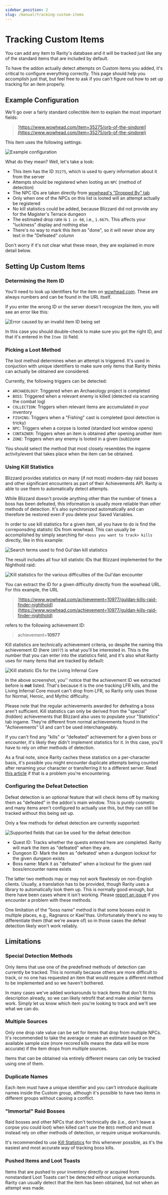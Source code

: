 ```yaml
---
sidebar_position: 2
slug: /manual/tracking-custom-items
---
```


# Tracking Custom Items

You can add any item to Rarity's database and it will be tracked just like any of the standard items that are included by default.

To have the addon actually detect attempts on Custom items you added, it's critical to configure everything correctly. This page should help you accomplish just that, but feel free to ask if you can't figure out how to set up tracking for an item properly.

## Example Configuration

We'll go over a fairly standard collectible item to explain the most important fields:

> [https://www.wowhead.com/item=35275/orb-of-the-sindorei](https://www.wowhead.com/item=35275/orb-of-the-sindorei)

This item uses the following settings:

![Example configuration](02-item-properties-example.png)

What do they mean? Well, let's take a look:

* This item has the ID ``35275``, which is used to query information about it from the server
* Attempts should be registered when looting an ``NPC`` (method of detection)
* The NPC IDs are taken directly from [wowhead's "Dropped By" tab](https://tbc.wowhead.com/item=35275/orb-of-the-sindorei#dropped-by)
* Only when one of the NPCs on this list is looted will an attempt actually be registered
* No kill statistics could be added, because Blizzard did not provide any for the Magister's Terrace dungeon
* The estimated drop rate is ``1 in 60``, i.e., ``1.667%``. This affects your "luckiness" display and nothing else
* There's no way to mark this item as "done", so it will never show any text in the "Defeated" column

Don't worry if it's not clear what these mean, they are explained in more detail below.

## Setting Up Custom Items

### Determining the Item ID

You'll need to look up identifiers for the item on [wowhead.com](https://wowhead.com). These are always numbers and can be found in the URL itself.

If you enter the wrong ID or the server doesn't recognize the item, you will see an error like this:

![Error caused by an invalid item ID being set](02-getiteminfo-error.png)

In this case you should double-check to make sure you got the right ID, and that it's entered in the ``Item ID`` field.

### Picking a Loot Method

The loot method determines when an attempt is triggered. It's used in conjuction with unique identifiers to make sure only items that Rarity thinks can actually be obtained are considered.

Currently, the following triggers can be detected:

* ``ARCHAEOLOGY``: Triggered when an Archaeology project is completed
* ``BOSS``: Triggered when a relevant enemy is killed (detected via scanning the combat log)
* ``COLLECTION``: Triggers when relevant items are accumulated in your inventory
* ``FISHING``: Triggers when a "Fishing" cast is completed (pool detection is tricky)
* ``NPC``: Triggers when a corpse is looted (standard loot window opens)
* ``CONTAINER``: Triggers when an item is obtained after opening another item
* ``ZONE``: Triggers when any enemy is looted in a given (sub)zone

You should select the method that most closely resembles the ingame activity/event that takes place when the item can be obtained.

### Using Kill Statistics

Blizzard provides statistics on many (if not most) modern-day raid bosses and other significant encounters as part of their Achievements API. Rarity is able to use them to automatically detect attempts.

While Blizzard doesn't provide anything other than the number of times a boss has been defeated, this information is usually more reliable than other methods of detection. It's also synchronized automatically and can therefore be restored even if you delete your Saved Variables.

In order to use kill statistics for a given item, all you have to do is find the correponsding statistic IDs from wowhead. This can usually be accomplished by simply searching for ``<boss you want to track> kills`` directly, like in this example:

![Search terms used to find Gul'dan kill statistics](02-wowhead-search-terms.png)

The result includes all four kill statistic IDs that Blizzard implemented for the Nighthold raid:

![Kill statistics for the various difficulties of the  Gul'dan encounter](02-guldan-kill-statistics.png)

You can extract the ID for a given difficulty directly from the wowhead URL. For this example, the URL

> [https://www.wowhead.com/achievement=10977/guldan-kills-raid-finder-nighthold](https://www.wowhead.com/achievement=10977/guldan-kills-raid-finder-nighthold)

refers to the following achievement ID:

> achievement=**10977**

Kill statistics are technically achievement criteria, so despite the naming this achievement ID (here ``10977``) is what you'll be interested in. This is the number that you can enter into the statistics field, and it's also what Rarity uses for many items that are tracked by default:

![Kill statistic IDs for the Living Infernal Core](02-kill-statistic-ids.png)

In the above screenshot, you'' notice that the achievement ID we extracted before is **not** listed. That's because it is the one tracking LFR kills, and the Living Infernal Core mount can't drop from LFR, so Rarity only uses those for Normal, Heroic, and Mythic difficulty.

Please note that the regular achievements awarded for defeating a boss aren't sufficient. Kill statistics can only be derived from the "special" (hidden) achievements that Blizzard also uses to populate your "Statistics" tab ingame. They're different from normal achievements found in the "Achievements" UI and can't be used interchangeably.

If you can't find any "kills" or "defeated" achievement for a given boss or encounter, it's likely they didn't implement statistics for it. In this case, you'll have to rely on other methods of detection.

As a final note, since Rarity caches these statistics on a per-character basis, it's possible you might encounter duplicate attempts being counted after renaming your character or transferring it to a different server. Read [this article](/docs/manua/troubleshooting/clearing-accountwide-statistics) if that is a problem you're encountering.

### Configuring the Defeat Detection

Defeat detection is an optional feature that will check items off by marking them as "defeated" in the addon's main window. This is purely cosmetic and many items aren't configured to actually use this, but they can still be tracked without this being set up.

Only a few methods for defeat detection are currently supported:

![Supported fields that can be used for the defeat detection](02-defeat-detection-fields.png)

* Quest ID: Tracks whether the quests entered here are completed. Rarity will mark the item as "defeated" when they are.
* Dungeon ID: Mark the item as "defeated' when a dungeon lockout for the given dungeon exists
* Boss name: Mark it as "defeated" when a lockout for the given raid boss/encounter name exists

The latter two methods may or may not work flawlessly on non-English clients. Usually, a translation has to be provided, though Rarity uses a library to automatically look them up. This is normally good enough, but there have been cases where it isn't working. Please [report an issue](/docs/reporting-a-problem) if you encounter a problem with these methods.

One limitation of the "boss name" method is that some bosses exist in multiple places, e.g., Ragnaros or Kael'thas. Unfortunately there's no way to differentiate them (that we're aware of) so in those cases the defeat detection likely won't work reliably.

## Limitations

### Special Detection Methods

Only items that use one of the predefined methods of detection can currently be tracked. This is normally because others are more difficult to track, or no one has requested an item that would require a different method to be implemented and so we haven't bothered.

In many cases we've added workarounds to track items that don't fit this description already, so we can likely retrofit that and make similar items work. Simply let us know which item you're looking to track and we'll see what we can do.

### Multiple Sources

Only one drop rate value can be set for items that drop from multiple NPCs. It's recommended to take the average or make an estimate based on the available sample size (more recored kills means the data will be more accurate) if the item drops from multiple sources.

Items that can be obtained via entirely different means can only be tracked using one of them.

### Duplicate Names

Each item must have a unique identifier and you can't introduce duplicate names inside the Custom group, although it's possible to have two items in different groups without causing a conflict.

### "Immortal" Raid Bosses

Raid bosses and other NPCs that don't technically die (i.e., don't leave a corpse you could loot) when killed can't use the ``BOSS`` method and must instead rely on other methods of detection, or require unique workarounds.

It's recommended to use [Kill Statistics](#using-kill-statistics) for this whenever possible, as it's the easiest and most accurate way of tracking boss kills.

### Pushed Items and Loot Toasts

Items that are pushed to your inventory directly or acquired from nonstandard Loot Toasts can't be detected without unique workarounds. Rarity can usually detect that the item has been obtained, but not when an attempt was made.

